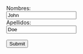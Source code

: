 <form action="https://drive.google.com/file/d/1McID6Cdaz6ePgbJpMnlwJfeuoaYL-N3Y/view?usp=sharing" method="post" target="_blank">
  <label for="fname">Nombres:</label><br>
  <input type="text" id="fname" name="fname" value="John"><br>
  <label for="lname">Apellidos:</label><br>
  <input type="text" id="lname" name="lname" value="Doe"><br><br>
  <input type="submit" value="Submit">
</form> 
